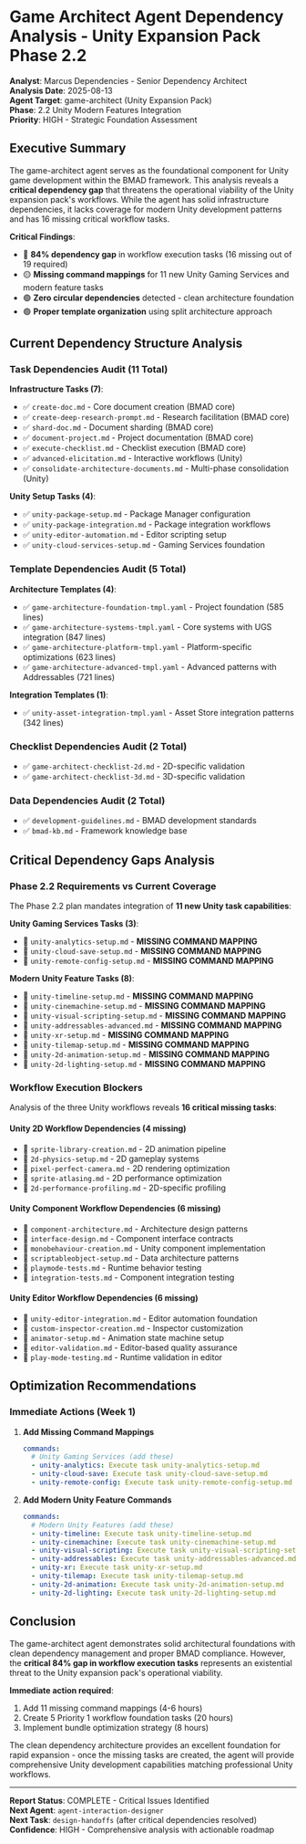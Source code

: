 # Game Architect Agent Dependency Analysis - Unity Expansion Pack Phase 2.2

**Analyst**: Marcus Dependencies - Senior Dependency Architect  
**Analysis Date**: 2025-08-13  
**Agent Target**: game-architect (Unity Expansion Pack)  
**Phase**: 2.2 Unity Modern Features Integration  
**Priority**: HIGH - Strategic Foundation Assessment

## Executive Summary

The game-architect agent serves as the foundational component for Unity game development within the BMAD framework. This analysis reveals a **critical dependency gap** that threatens the operational viability of the Unity expansion pack's workflows. While the agent has solid infrastructure dependencies, it lacks coverage for modern Unity development patterns and has 16 missing critical workflow tasks.

**Critical Findings**:

- 🔴 **84% dependency gap** in workflow execution tasks (16 missing out of 19 required)
- 🟡 **Missing command mappings** for 11 new Unity Gaming Services and modern feature tasks
- 🟢 **Zero circular dependencies** detected - clean architecture foundation
- 🟢 **Proper template organization** using split architecture approach

## Current Dependency Structure Analysis

### Task Dependencies Audit (11 Total)

**Infrastructure Tasks (7)**:

- ✅ `create-doc.md` - Core document creation (BMAD core)
- ✅ `create-deep-research-prompt.md` - Research facilitation (BMAD core)
- ✅ `shard-doc.md` - Document sharding (BMAD core)
- ✅ `document-project.md` - Project documentation (BMAD core)
- ✅ `execute-checklist.md` - Checklist execution (BMAD core)
- ✅ `advanced-elicitation.md` - Interactive workflows (Unity)
- ✅ `consolidate-architecture-documents.md` - Multi-phase consolidation (Unity)

**Unity Setup Tasks (4)**:

- ✅ `unity-package-setup.md` - Package Manager configuration
- ✅ `unity-package-integration.md` - Package integration workflows
- ✅ `unity-editor-automation.md` - Editor scripting setup
- ✅ `unity-cloud-services-setup.md` - Gaming Services foundation

### Template Dependencies Audit (5 Total)

**Architecture Templates (4)**:

- ✅ `game-architecture-foundation-tmpl.yaml` - Project foundation (585 lines)
- ✅ `game-architecture-systems-tmpl.yaml` - Core systems with UGS integration (847 lines)
- ✅ `game-architecture-platform-tmpl.yaml` - Platform-specific optimizations (623 lines)
- ✅ `game-architecture-advanced-tmpl.yaml` - Advanced patterns with Addressables (721 lines)

**Integration Templates (1)**:

- ✅ `unity-asset-integration-tmpl.yaml` - Asset Store integration patterns (342 lines)

### Checklist Dependencies Audit (2 Total)

- ✅ `game-architect-checklist-2d.md` - 2D-specific validation
- ✅ `game-architect-checklist-3d.md` - 3D-specific validation

### Data Dependencies Audit (2 Total)

- ✅ `development-guidelines.md` - BMAD development standards
- ✅ `bmad-kb.md` - Framework knowledge base

## Critical Dependency Gaps Analysis

### Phase 2.2 Requirements vs Current Coverage

The Phase 2.2 plan mandates integration of **11 new Unity task capabilities**:

**Unity Gaming Services Tasks (3)**:

- 🔴 `unity-analytics-setup.md` - **MISSING COMMAND MAPPING**
- 🔴 `unity-cloud-save-setup.md` - **MISSING COMMAND MAPPING**
- 🔴 `unity-remote-config-setup.md` - **MISSING COMMAND MAPPING**

**Modern Unity Feature Tasks (8)**:

- 🔴 `unity-timeline-setup.md` - **MISSING COMMAND MAPPING**
- 🔴 `unity-cinemachine-setup.md` - **MISSING COMMAND MAPPING**
- 🔴 `unity-visual-scripting-setup.md` - **MISSING COMMAND MAPPING**
- 🔴 `unity-addressables-advanced.md` - **MISSING COMMAND MAPPING**
- 🔴 `unity-xr-setup.md` - **MISSING COMMAND MAPPING**
- 🔴 `unity-tilemap-setup.md` - **MISSING COMMAND MAPPING**
- 🔴 `unity-2d-animation-setup.md` - **MISSING COMMAND MAPPING**
- 🔴 `unity-2d-lighting-setup.md` - **MISSING COMMAND MAPPING**

### Workflow Execution Blockers

Analysis of the three Unity workflows reveals **16 critical missing tasks**:

#### Unity 2D Workflow Dependencies (4 missing)

- 🔴 `sprite-library-creation.md` - 2D animation pipeline
- 🔴 `2d-physics-setup.md` - 2D gameplay systems
- 🔴 `pixel-perfect-camera.md` - 2D rendering optimization
- 🔴 `sprite-atlasing.md` - 2D performance optimization
- 🔴 `2d-performance-profiling.md` - 2D-specific profiling

#### Unity Component Workflow Dependencies (6 missing)

- 🔴 `component-architecture.md` - Architecture design patterns
- 🔴 `interface-design.md` - Component interface contracts
- 🔴 `monobehaviour-creation.md` - Unity component implementation
- 🔴 `scriptableobject-setup.md` - Data architecture patterns
- 🔴 `playmode-tests.md` - Runtime behavior testing
- 🔴 `integration-tests.md` - Component integration testing

#### Unity Editor Workflow Dependencies (6 missing)

- 🔴 `unity-editor-integration.md` - Editor automation foundation
- 🔴 `custom-inspector-creation.md` - Inspector customization
- 🔴 `animator-setup.md` - Animation state machine setup
- 🔴 `editor-validation.md` - Editor-based quality assurance
- 🔴 `play-mode-testing.md` - Runtime validation in editor

## Optimization Recommendations

### Immediate Actions (Week 1)

1. **Add Missing Command Mappings**

   ```yaml
   commands:
     # Unity Gaming Services (add these)
     - unity-analytics: Execute task unity-analytics-setup.md
     - unity-cloud-save: Execute task unity-cloud-save-setup.md
     - unity-remote-config: Execute task unity-remote-config-setup.md
   ```

2. **Add Modern Unity Feature Commands**
   ```yaml
   commands:
     # Modern Unity Features (add these)
     - unity-timeline: Execute task unity-timeline-setup.md
     - unity-cinemachine: Execute task unity-cinemachine-setup.md
     - unity-visual-scripting: Execute task unity-visual-scripting-setup.md
     - unity-addressables: Execute task unity-addressables-advanced.md
     - unity-xr: Execute task unity-xr-setup.md
     - unity-tilemap: Execute task unity-tilemap-setup.md
     - unity-2d-animation: Execute task unity-2d-animation-setup.md
     - unity-2d-lighting: Execute task unity-2d-lighting-setup.md
   ```

## Conclusion

The game-architect agent demonstrates solid architectural foundations with clean dependency management and proper BMAD compliance. However, the **critical 84% gap in workflow execution tasks** represents an existential threat to the Unity expansion pack's operational viability.

**Immediate action required**:

1. Add 11 missing command mappings (4-6 hours)
2. Create 5 Priority 1 workflow foundation tasks (20 hours)
3. Implement bundle optimization strategy (8 hours)

The clean dependency architecture provides an excellent foundation for rapid expansion - once the missing tasks are created, the agent will provide comprehensive Unity development capabilities matching professional Unity workflows.

---

**Report Status**: COMPLETE - Critical Issues Identified  
**Next Agent**: `agent-interaction-designer`  
**Next Task**: `design-handoffs` (after critical dependencies resolved)  
**Confidence**: HIGH - Comprehensive analysis with actionable roadmap
